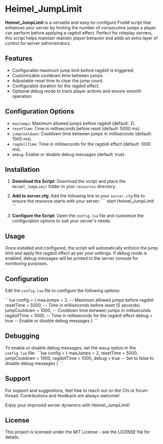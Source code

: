 
# Heimel_JumpLimit

**Heimel_JumpLimit** is a versatile and easy-to-configure FiveM script that enhances your server by limiting the number of consecutive jumps a player can perform before applying a ragdoll effect. Perfect for roleplay servers, this script helps maintain realistic player behavior and adds an extra layer of control for server administrators.

## Features

- Configurable maximum jump limit before ragdoll is triggered.
- Customizable cooldown time between jumps.
- Adjustable reset time to clear the jump count.
- Configurable duration for the ragdoll effect.
- Optional debug mode to track player actions and ensure smooth operation.

## Configuration Options

- `maxJumps`: Maximum allowed jumps before ragdoll (default: 2).
- `resetTime`: Time in milliseconds before reset (default: 5000 ms).
- `jumpCooldown`: Cooldown time between jumps in milliseconds (default: 1000 ms).
- `ragdollTime`: Time in milliseconds for the ragdoll effect (default: 1000 ms).
- `debug`: Enable or disable debug messages (default: true).

## Installation

1. **Download the Script**: Download the script and place the `Heimel_JumpLimit` folder in your `resources` directory.

2. **Add to server.cfg**: Add the following line to your `server.cfg` file to ensure the resource starts with your server:
   \`\`\`
   start Heimel_JumpLimit
   \`\`\`

3. **Configure the Script**: Open the `config.lua` file and customize the configuration options to suit your server's needs.

## Usage

Once installed and configured, the script will automatically enforce the jump limit and apply the ragdoll effect as per your settings. If debug mode is enabled, debug messages will be printed to the server console for monitoring purposes.

## Configuration

Edit the `config.lua` file to configure the following options:

\`\`\`lua
config = {
    maxJumps = 2,          -- Maximum allowed jumps before ragdoll
    resetTime = 5000,      -- Time in milliseconds before reset (5 seconds)
    jumpCooldown = 1000,   -- Cooldown time between jumps in milliseconds
    ragdollTime = 1000,    -- Time in milliseconds for the ragdoll effect
    debug = true           -- Enable or disable debug messages
}
\`\`\`

## Debugging

To enable or disable debug messages, set the `debug` option in the `config.lua` file:
\`\`\`lua
config = {
    maxJumps = 2,
    resetTime = 5000,
    jumpCooldown = 1000,
    ragdollTime = 1000,
    debug = true  -- Set to false to disable debug messages
}
\`\`\`

## Support

For support and suggestions, feel free to reach out on the Cfx.re forum thread. Contributions and feedback are always welcome!

Enjoy your improved server dynamics with Heimel_JumpLimit!

## License

This project is licensed under the MIT License - see the LICENSE file for details.
